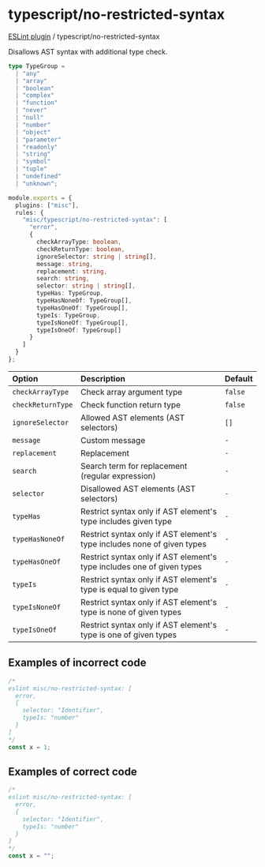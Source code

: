 # typescript/no-restricted-syntax

[ESLint plugin](https://iliubinskii.github.io/eslint-plugin-misc/) / typescript/no-restricted-syntax

Disallows AST syntax with additional type check.

```ts
type TypeGroup =
  | "any"
  | "array"
  | "boolean"
  | "complex"
  | "function"
  | "never"
  | "null"
  | "number"
  | "object"
  | "parameter"
  | "readonly"
  | "string"
  | "symbol"
  | "tuple"
  | "undefined"
  | "unknown";
```

```ts
module.exports = {
  plugins: ["misc"],
  rules: {
    "misc/typescript/no-restricted-syntax": [
      "error",
      {
        checkArrayType: boolean,
        checkReturnType: boolean,
        ignoreSelector: string | string[],
        message: string,
        replacement: string,
        search: string,
        selector: string | string[],
        typeHas: TypeGroup,
        typeHasNoneOf: TypeGroup[],
        typeHasOneOf: TypeGroup[],
        typeIs: TypeGroup,
        typeIsNoneOf: TypeGroup[],
        typeIsOneOf: TypeGroup[]
      }
    ]
  }
};
```

| Option | Description | Default |
| :----- | :----- | :----- |
| `checkArrayType` | Check array argument type | `false` |
| `checkReturnType` | Check function return type | `false` |
| `ignoreSelector` | Allowed AST elements (AST selectors) | `[]` |
| `message` | Custom message | `-` |
| `replacement` | Replacement | `-` |
| `search` | Search term for replacement (regular expression) | `-` |
| `selector` | Disallowed AST elements (AST selectors) | `-` |
| `typeHas` | Restrict syntax only if AST element's type includes given type | `-` |
| `typeHasNoneOf` | Restrict syntax only if AST element's type includes none of given types | `-` |
| `typeHasOneOf` | Restrict syntax only if AST element's type includes one of given types | `-` |
| `typeIs` | Restrict syntax only if AST element's type is equal to given type | `-` |
| `typeIsNoneOf` | Restrict syntax only if AST element's type is none of given types | `-` |
| `typeIsOneOf` | Restrict syntax only if AST element's type is one of given types | `-` |

## Examples of incorrect code

```ts
/*
eslint misc/no-restricted-syntax: [
  error,
  {
    selector: "Identifier",
    typeIs: "number"
  }
]
*/
const x = 1;
```

## Examples of correct code

```ts
/*
eslint misc/no-restricted-syntax: [
  error,
  {
    selector: "Identifier",
    typeIs: "number"
  }
]
*/
const x = "";
```

